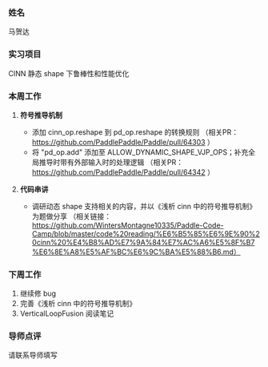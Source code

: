 ### 姓名
马贺达

### 实习项目
CINN 静态 shape 下鲁棒性和性能优化

### 本周工作

1. **符号推导机制**

	* 添加 cinn_op.reshape 到 pd_op.reshape 的转换规则
（相关PR：https://github.com/PaddlePaddle/Paddle/pull/64303 ）
	* 将 "pd_op.add" 添加至 ALLOW_DYNAMIC_SHAPE_VJP_OPS；补充全局推导时带有外部输入时的处理逻辑
（相关PR：https://github.com/PaddlePaddle/Paddle/pull/64342 ）

2. **代码串讲**

	* 调研动态 shape 支持相关的内容，并以《浅析 cinn 中的符号推导机制》为题做分享
（相关链接：https://github.com/WintersMontagne10335/Paddle-Code-Camp/blob/master/code%20reading/%E6%B5%85%E6%9E%90%20cinn%20%E4%B8%AD%E7%9A%84%E7%AC%A6%E5%8F%B7%E6%8E%A8%E5%AF%BC%E6%9C%BA%E5%88%B6.md）

### 下周工作

1. 继续修 bug
2. 完善《浅析 cinn 中的符号推导机制》
3. VerticalLoopFusion 阅读笔记

### 导师点评
请联系导师填写

